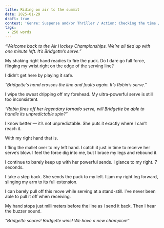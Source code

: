 ```yaml
---
title: Riding on air to the summit
date: 2025-01-29
draft: true
contest: 'Genre: Suspense and/or Thriller / Action: Checking the time / Word: fault'
tags: 
 - 250 words
---
```


_“Welcome back to the Air Hockey Championships. We’re all tied up with one minute left. It’s Bridgette’s serve.”_

My shaking right hand readies to fire the puck. Do I dare go full force, flinging my wrist right on the edge of the serving line? 

I didn’t get here by playing it safe.

_“Bridgette's hand crosses the line and faults again. It’s Robin’s serve.”_ 

I wipe the sweat dripping off my forehead. My ultra-powerful serve is still too inconsistent.

_“Robin fires off her legendary tornado serve, will Bridgette be able to handle its unpredictable spin?”_

I know better — it’s not unpredictable. She puts it exactly where I can’t reach it. 

With my right hand that is. 

I fling the mallet over to my left hand. I catch it just in time to receive her serve’s blow. I feel the force dig into me, but I brace my legs and rebound it.

I continue to barely keep up with her powerful sends. I glance to my right. 7 seconds.

I take a step back. She sends the puck to my left. I jam my right leg forward, slinging my arm to its full extension. 

I can barely pull off this move while serving at a stand-still. I’ve never been able to pull it off when receiving. 

My hand stops just millimeters before the line as I send it back. Then I hear the buzzer sound.

_“Bridgette scores! Bridgette wins! We have a new champion!”_